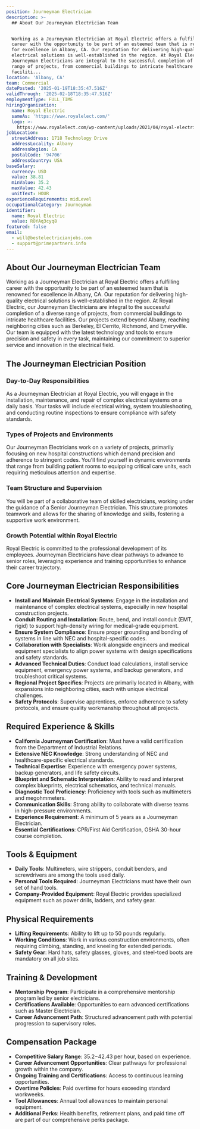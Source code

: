 ```yaml
---
position: Journeyman Electrician
description: >-
  ## About Our Journeyman Electrician Team


  Working as a Journeyman Electrician at Royal Electric offers a fulfilling
  career with the opportunity to be part of an esteemed team that is renowned
  for excellence in Albany, CA. Our reputation for delivering high-quality
  electrical solutions is well-established in the region. At Royal Electric, our
  Journeyman Electricians are integral to the successful completion of a diverse
  range of projects, from commercial buildings to intricate healthcare
  faciliti...
location: 'Albany, CA'
team: Commercial
datePosted: '2025-01-19T18:35:47.516Z'
validThrough: '2025-02-18T18:35:47.516Z'
employmentType: FULL_TIME
hiringOrganization:
  name: Royal Electric
  sameAs: 'https://www.royalelect.com/'
  logo: >-
    https://www.royalelect.com/wp-content/uploads/2021/04/royal-electric-logo-full-color-rgb.svg
jobLocation:
  streetAddress: 1718 Technology Drive
  addressLocality: Albany
  addressRegion: CA
  postalCode: '94706'
  addressCountry: USA
baseSalary:
  currency: USD
  value: 38.81
  minValue: 35.2
  maxValue: 42.43
  unitText: HOUR
experienceRequirements: midLevel
occupationalCategory: Journeyman
identifier:
  name: Royal Electric
  value: ROYAq3cyq8
featured: false
email:
  - will@bestelectricianjobs.com
  - support@primepartners.info
---
```




## About Our Journeyman Electrician Team

Working as a Journeyman Electrician at Royal Electric offers a fulfilling career with the opportunity to be part of an esteemed team that is renowned for excellence in Albany, CA. Our reputation for delivering high-quality electrical solutions is well-established in the region. At Royal Electric, our Journeyman Electricians are integral to the successful completion of a diverse range of projects, from commercial buildings to intricate healthcare facilities. Our projects extend beyond Albany, reaching neighboring cities such as Berkeley, El Cerrito, Richmond, and Emeryville. Our team is equipped with the latest technology and tools to ensure precision and safety in every task, maintaining our commitment to superior service and innovation in the electrical field.

## The Journeyman Electrician Position

### Day-to-Day Responsibilities

As a Journeyman Electrician at Royal Electric, you will engage in the installation, maintenance, and repair of complex electrical systems on a daily basis. Your tasks will include electrical wiring, system troubleshooting, and conducting routine inspections to ensure compliance with safety standards.

### Types of Projects and Environments

Our Journeyman Electricians work on a variety of projects, primarily focusing on new hospital constructions which demand precision and adherence to stringent codes. You'll find yourself in dynamic environments that range from building patient rooms to equipping critical care units, each requiring meticulous attention and expertise.

### Team Structure and Supervision

You will be part of a collaborative team of skilled electricians, working under the guidance of a Senior Journeyman Electrician. This structure promotes teamwork and allows for the sharing of knowledge and skills, fostering a supportive work environment.

### Growth Potential within Royal Electric

Royal Electric is committed to the professional development of its employees. Journeyman Electricians have clear pathways to advance to senior roles, leveraging experience and training opportunities to enhance their career trajectory.

## Core Journeyman Electrician Responsibilities

- **Install and Maintain Electrical Systems**: Engage in the installation and maintenance of complex electrical systems, especially in new hospital construction projects.
- **Conduit Routing and Installation**: Route, bend, and install conduit (EMT, rigid) to support high-density wiring for medical-grade equipment.
- **Ensure System Compliance**: Ensure proper grounding and bonding of systems in line with NEC and hospital-specific codes.
- **Collaboration with Specialists**: Work alongside engineers and medical equipment specialists to align power systems with design specifications and safety standards.
- **Advanced Technical Duties**: Conduct load calculations, install service equipment, emergency power systems, and backup generators, and troubleshoot critical systems.
- **Regional Project Specifics**: Projects are primarily located in Albany, with expansions into neighboring cities, each with unique electrical challenges.
- **Safety Protocols**: Supervise apprentices, enforce adherence to safety protocols, and ensure quality workmanship throughout all projects.

## Required Experience & Skills

- **California Journeyman Certification**: Must have a valid certification from the Department of Industrial Relations.
- **Extensive NEC Knowledge**: Strong understanding of NEC and healthcare-specific electrical standards.
- **Technical Expertise**: Experience with emergency power systems, backup generators, and life safety circuits.
- **Blueprint and Schematic Interpretation**: Ability to read and interpret complex blueprints, electrical schematics, and technical manuals.
- **Diagnostic Tool Proficiency**: Proficiency with tools such as multimeters and megohmmeters.
- **Communication Skills**: Strong ability to collaborate with diverse teams in high-pressure environments.
- **Experience Requirement**: A minimum of 5 years as a Journeyman Electrician.
- **Essential Certifications**: CPR/First Aid Certification, OSHA 30-hour course completion.

## Tools & Equipment

- **Daily Tools**: Multimeters, wire strippers, conduit benders, and screwdrivers are among the tools used daily.
- **Personal Tools Required**: Journeyman Electricians must have their own set of hand tools.
- **Company-Provided Equipment**: Royal Electric provides specialized equipment such as power drills, ladders, and safety gear.

## Physical Requirements

- **Lifting Requirements**: Ability to lift up to 50 pounds regularly.
- **Working Conditions**: Work in various construction environments, often requiring climbing, standing, and kneeling for extended periods.
- **Safety Gear**: Hard hats, safety glasses, gloves, and steel-toed boots are mandatory on all job sites.

## Training & Development

- **Mentorship Program**: Participate in a comprehensive mentorship program led by senior electricians.
- **Certifications Available**: Opportunities to earn advanced certifications such as Master Electrician.
- **Career Advancement Path**: Structured advancement path with potential progression to supervisory roles.

## Compensation Package

- **Competitive Salary Range**: $35.2-$42.43 per hour, based on experience.
- **Career Advancement Opportunities**: Clear pathways for professional growth within the company.
- **Ongoing Training and Certifications**: Access to continuous learning opportunities.
- **Overtime Policies**: Paid overtime for hours exceeding standard workweeks.
- **Tool Allowances**: Annual tool allowances to maintain personal equipment.
- **Additional Perks**: Health benefits, retirement plans, and paid time off are part of our comprehensive perks package.